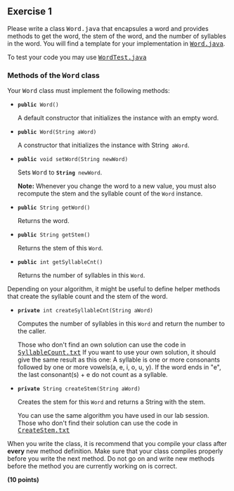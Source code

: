 <h2>Exercise 1</h2>

Please write a class <tt>Word.java</tt> that encapsules a word and provides methods
to get the word, the stem of the word, and the number of syllables in the word. You will find a template for
your implementation in <tt><a href="Word.java">Word.java</a></tt>.

<p>
To test your code you may use <tt><a href="WordTest.java">WordTest.java</a></tt>
</p>

<h3>Methods of the <tt>Word</tt> class</h3>
<p>Your <tt>Word</tt> class must implement the following methods:</p>
<ul>
<li>
   <p>
   <p><code><strong>public</strong> Word()</code></p> 
    A default constructor that initializes the instance with an empty word.   
   </p>
</li>
<li>
   <p> 
      <p><code><strong>public</strong> Word(String aWord)</code></p> 
       A constructor that initializes the instance with String<code> aWord</code>.
   </p>    
</li>
<li>
	<code><strong>public</strong> void setWord(String newWord)</code>
	<p>
		Sets <tt>Word</tt> to <code><strong>String</strong> newWord</code>. 
		<p>
		<strong>Note:</strong> Whenever you change the word to a new value, you must 
		also recompute the stem and the syllable count of the <code>Word</code> instance.
		</p>
	</p>
</li>
<li>
	<code><strong>public</strong> String getWord()</code>
	<p>Returns the word.</p>
</li>
<li>
	<code><strong>public</strong> String getStem()</code>
	<p>Returns the stem of this <code>Word</code>.</p>     
</li>
<li>
	<code><strong>public</strong> int getSyllableCnt()</code>
	<p>Returns the number of syllables in this <code>Word</code>.</p>
</li>
<!--
<li>
	<code><strong>public</strong> String toString()</code>
	<p>Returns a <code>String</code> representation of this <code>Word</code>.</p>
</li>
-->

<!--
<li>
	<code><strong>private</strong> void setSyllableCnt()</code>
	<p>Sets the number of syllables in this word.</p>
</li>
<li>
	<code><strong>private</strong> void setStem()</code>
	<p>Sets the stem of this <code>Word</code>.</p>
</li>
-->
</ul>

<p>
Depending on your algorithm, it might be useful to define helper methods that 
create the syllable count and the stem of the word.   
</p>
<ul>
<li>
	<code><strong>private</strong> int createSyllableCnt(String aWord)</code>
	<p>
		Computes the number of syllables in this <code>Word</code> and return the number 
		to the caller.
	</p>
	<p>Those who don't
		find an own solution can use the code in 
		<tt><a href="SyllableCount.txt">SyllableCount.txt</a></tt>
If you want to use your own solution, it should give the same result as this one: A syllable is one or more consonants followed by one or more vowels(a, e, i, o, u, y). If the word ends in "e", the last consonant(s) + e do not count as a syllable.
	</p>
</li>
<li>
	<code><strong>private</strong> String createStem(String aWord)</code>
	<p>Creates the stem for this <code>Word</code> and returns a String
		with the stem. 
	</p>
	<p>
		You can use the same algorithm you have used in our lab session. Those who don't
		find their solution can use the code in 
		<tt><a href="CreateStem.txt">CreateStem.txt</a></tt>
	</p>
</li>
</ul>



<p>
	When you write the class, it is recommend that you compile your class after 
	<strong>every</strong> new method definition. Make sure that your class
	compiles properly before you write the next method. Do not go on and write new
	methods before the method you are currently working on is correct. 
</p>
<p><b>(10 points)</b></p>